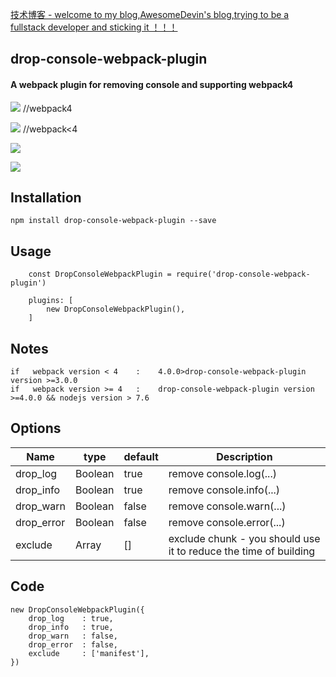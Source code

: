 [技术博客 - welcome to my blog,AwesomeDevin's blog,trying to be a fullstack developer and sticking it ！！！](https://github.com/AwesomeDevin/blog)
## drop-console-webpack-plugin
#### A webpack plugin for removing console and supporting webpack4
![](https://img.shields.io/badge/npm-4.0.2-blue.svg)     //webpack4

![](https://img.shields.io/badge/npm-3.0.0-blue.svg)     //webpack<4

![](https://img.shields.io/badge/build-passing-brightgreen.svg)

![](https://img.shields.io/badge/license-MIT-brightgreen.svg)


## Installation
```
npm install drop-console-webpack-plugin --save
```
## Usage
```
    const DropConsoleWebpackPlugin = require('drop-console-webpack-plugin')

    plugins: [
        new DropConsoleWebpackPlugin(),
    ]
```
## Notes
```
if   webpack version < 4    :    4.0.0>drop-console-webpack-plugin version >=3.0.0
if   webpack version >= 4   :    drop-console-webpack-plugin version >=4.0.0 && nodejs version > 7.6
```
## Options
Name | type | default | Description
---- | ---- | ------- | -----------
drop_log | Boolean | true | remove console.log(...)
drop_info | Boolean | true | remove console.info(...)
drop_warn | Boolean | false | remove console.warn(...)
drop_error | Boolean | false | remove console.error(...)
exclude   | Array | [] | exclude chunk - you should use it to reduce the time of building

## Code
```
new DropConsoleWebpackPlugin({
    drop_log    : true, 
    drop_info   : true,
    drop_warn   : false,
    drop_error  : false,
    exclude     : ['manifest'],
})
```
